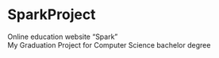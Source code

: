 # SparkProject
Online education website “Spark” </br>
My Graduation Project for Computer Science  bachelor degree
